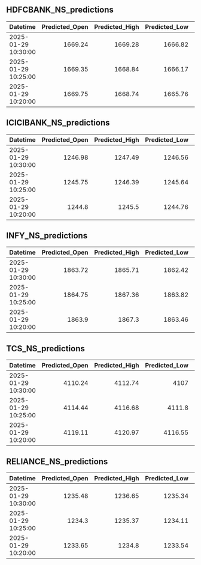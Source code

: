 ## HDFCBANK_NS_predictions
| Datetime            |   Predicted_Open |   Predicted_High |   Predicted_Low |   Predicted_Close |   Predicted_Volume |
|:--------------------|-----------------:|-----------------:|----------------:|------------------:|-------------------:|
| 2025-01-29 10:30:00 |          1669.24 |          1669.28 |         1666.82 |           1669.46 |             101029 |
| 2025-01-29 10:25:00 |          1669.35 |          1668.84 |         1666.17 |           1668.93 |             108411 |
| 2025-01-29 10:20:00 |          1669.75 |          1668.74 |         1665.76 |           1668.53 |             118596 |

## ICICIBANK_NS_predictions
| Datetime            |   Predicted_Open |   Predicted_High |   Predicted_Low |   Predicted_Close |   Predicted_Volume |
|:--------------------|-----------------:|-----------------:|----------------:|------------------:|-------------------:|
| 2025-01-29 10:30:00 |          1246.98 |          1247.49 |         1246.56 |           1246.87 |            83250   |
| 2025-01-29 10:25:00 |          1245.75 |          1246.39 |         1245.64 |           1245.85 |            75715.7 |
| 2025-01-29 10:20:00 |          1244.8  |          1245.5  |         1244.76 |           1244.98 |            77242.8 |

## INFY_NS_predictions
| Datetime            |   Predicted_Open |   Predicted_High |   Predicted_Low |   Predicted_Close |   Predicted_Volume |
|:--------------------|-----------------:|-----------------:|----------------:|------------------:|-------------------:|
| 2025-01-29 10:30:00 |          1863.72 |          1865.71 |         1862.42 |           1862.76 |            30614.1 |
| 2025-01-29 10:25:00 |          1864.75 |          1867.36 |         1863.82 |           1864.07 |            31291.2 |
| 2025-01-29 10:20:00 |          1863.9  |          1867.3  |         1863.46 |           1863.67 |            35677.2 |

## TCS_NS_predictions
| Datetime            |   Predicted_Open |   Predicted_High |   Predicted_Low |   Predicted_Close |   Predicted_Volume |
|:--------------------|-----------------:|-----------------:|----------------:|------------------:|-------------------:|
| 2025-01-29 10:30:00 |          4110.24 |          4112.74 |         4107    |           4108.66 |            18587.8 |
| 2025-01-29 10:25:00 |          4114.44 |          4116.68 |         4111.8  |           4113.18 |            18784.1 |
| 2025-01-29 10:20:00 |          4119.11 |          4120.97 |         4116.55 |           4119.81 |            24722.9 |

## RELIANCE_NS_predictions
| Datetime            |   Predicted_Open |   Predicted_High |   Predicted_Low |   Predicted_Close |   Predicted_Volume |
|:--------------------|-----------------:|-----------------:|----------------:|------------------:|-------------------:|
| 2025-01-29 10:30:00 |          1235.48 |          1236.65 |         1235.34 |           1235.82 |            82661.5 |
| 2025-01-29 10:25:00 |          1234.3  |          1235.37 |         1234.11 |           1234.58 |            77008.8 |
| 2025-01-29 10:20:00 |          1233.65 |          1234.8  |         1233.54 |           1233.94 |            81484.7 |

